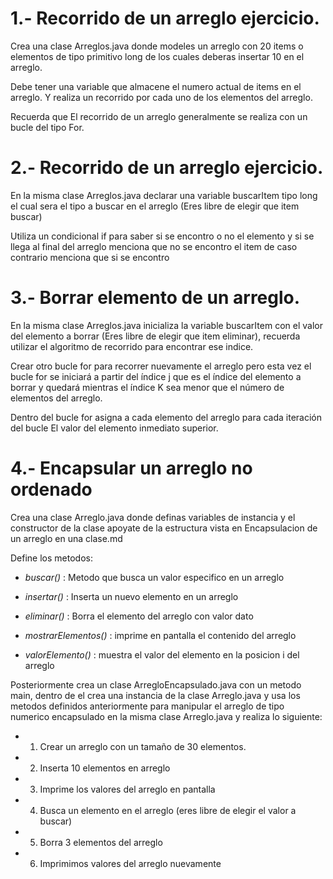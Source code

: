 # 1.- Recorrido de un arreglo ejercicio.

Crea una clase Arreglos.java donde modeles un arreglo con 20 items o elementos de tipo primitivo long de los cuales deberas insertar 10 en el arreglo.

Debe tener una variable que almacene el numero actual de items en el arreglo.
Y realiza un recorrido por cada uno de los elementos del arreglo.

Recuerda que El recorrido de un arreglo generalmente se realiza con un bucle del tipo For.

# 2.- Recorrido de un arreglo ejercicio.

En la misma clase Arreglos.java declarar una variable buscarItem tipo long el cual sera el tipo a buscar en el arreglo (Eres libre de elegir que item buscar)

Utiliza un condicional if para saber si se encontro o no el elemento y si se llega al final del arreglo menciona que no se encontro el item de caso contrario menciona que si se encontro

# 3.- Borrar elemento de un arreglo.

En la misma clase Arreglos.java inicializa la variable buscarItem con el valor del elemento a borrar (Eres libre de elegir que item eliminar), recuerda utilizar el algoritmo de recorrido para encontrar ese indice.

Crear otro bucle for para recorrer nuevamente el arreglo pero esta vez el bucle for se iniciará a partir del índice j que es el índice del elemento a borrar y quedará mientras el índice K sea menor que el número de elementos del arreglo.

Dentro del bucle for asigna a cada elemento del arreglo para cada iteración del bucle El valor del elemento inmediato superior.

# 4.- Encapsular un arreglo no ordenado

Crea una clase Arreglo.java donde definas variables de instancia y el constructor de la clase apoyate de la estructura vista en Encapsulacion de un arreglo en una clase.md

Define los metodos:

- _buscar()_ : Metodo que busca un valor especifico en un arreglo

- _insertar()_ : Inserta un nuevo elemento en un arreglo

- _eliminar()_ : Borra el elemento del arreglo con valor dato

- _mostrarElementos()_ : imprime en pantalla el contenido del arreglo

- _valorElemento()_ : muestra el valor del elemento en la posicion i del arreglo

Posteriormente crea un clase ArregloEncapsulado.java con un metodo main, dentro de el crea una instancia de la clase Arreglo.java y usa los metodos definidos anteriormente para manipular el arreglo de tipo numerico encapsulado en la misma clase Arreglo.java y realiza lo siguiente:

- 1. Crear un arreglo con un tamaño de 30 elementos.

- 2. Inserta 10 elementos en arreglo

- 3. Imprime los valores del arreglo en pantalla

- 4. Busca un elemento en el arreglo (eres libre de elegir el valor a buscar)

- 5. Borra 3 elementos del arreglo

- 6. Imprimimos valores del arreglo nuevamente
